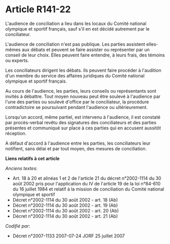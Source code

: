 # Article R141-22

L'audience de conciliation a lieu dans les locaux du Comité national olympique et sportif français, sauf s'il en est décidé
autrement par le conciliateur.

L'audience de conciliation n'est pas publique. Les parties assistent elles-mêmes aux débats et peuvent se faire assister ou
représenter par un conseil de leur choix. Elles peuvent faire entendre, à leurs frais, des témoins ou experts.

Les conciliateurs dirigent les débats. Ils peuvent faire procéder à l'audition d'un membre du service des affaires juridiques
du Comité national olympique et sportif français.

Au cours de l'audience, les parties, leurs conseils ou représentants sont invités à débattre. Tout moyen nouveau peut être
soulevé à l'audience par l'une des parties ou soulevé d'office par le conciliateur, la procédure contradictoire se
poursuivant pendant l'audience ou ultérieurement.

Lorsqu'un accord, même partiel, est intervenu à l'audience, il est constaté par procès-verbal revêtu des signatures des
conciliateurs et des parties présentes et communiqué sur place à ces parties qui en accusent aussitôt réception.

A défaut d'accord à l'audience entre les parties, les conciliateurs leur notifient, sans délai et par tout moyen, des mesures
de conciliation.

**Liens relatifs à cet article**

_Anciens textes_:

  - Art. 18 à 20 et alinéas 1 et 2 de l'article 21 du décret n°2002-1114 du 30 août 2002 pris pour l'application du IV de l'article 19 de la loi n°84-610 du 16 juillet 1984 et relatif à la mission de conciliation du Comité national olympique et sportif
  - Décret n°2002-1114 du 30 août 2002 - art. 18 (Ab)
  - Décret n°2002-1114 du 30 août 2002 - art. 19 (Ab)
  - Décret n°2002-1114 du 30 août 2002 - art. 20 (Ab)
  - Décret n°2002-1114 du 30 août 2002 - art. 21 (Ab)

_Codifié par_:

  - Décret n°2007-1133 2007-07-24 JORF 25 juillet 2007
